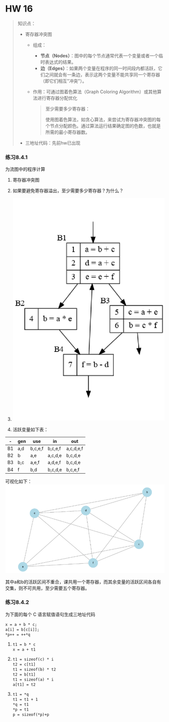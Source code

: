 # HW 16

> 知识点：
>
> - 寄存器冲突图
>
>   - 组成：
>
>     - **节点（Nodes）**：图中的每个节点通常代表一个变量或者一个临时表达式的结果。
>     - **边（Edges）**：如果两个变量在程序的同一时间段内都活跃，它们之间就会有一条边，表示这两个变量不能共享同一个寄存器（即它们相互"冲突"）。
>
>   - 作用：可通过图着色算法（Graph Coloring Algorithm）或其他算法进行寄存器分配优化
>
>     > 至少需要多少寄存器：
>     >
>     > 使用图着色算法，如贪心算法，来尝试为寄存器冲突图的每个节点分配颜色。通过算法运行结果确定图的色数，也就是所需的最小寄存器数。
>
> - 三地址代码：先前hw已出现

### 练习8.4.1

为流图中的程序计算

1. 寄存器冲突图

2. 如果要避免寄存器溢出，至少需要多少寄存器？为什么？

3. ![image-20240104111857432](HW16.assets/image-20240104111857432.png)

   

1. 活跃变量如下表：

| -    | gen  | use     | in      | out       |
| ---- | ---- | ------- | ------- | --------- |
| B1   | a,d  | b,c,e,f | b,c,e,f | a,c,d,e,f |
| B2   | b    | a,e     | a,c,d,e | b,c,d,e   |
| B3   | b,c  | a,e,f   | a,d,e,f | b,c,d,e   |
| B4   | f    | b,d     | b,c,d,e | b,c,e,f   |

可视化如下：
![image-20240104114457271](HW16.assets/image-20240104114457271.png)

其中a和b的活跃区间不重合，课共用一个寄存器，而其余变量的活跃区间各自有交集，则不可共用，至少需要五个寄存器。

### 练习8.4.2

为下面的每个 C 语言赋值语句生成三地址代码

```
x = a + b * c;
a[i] = b[c[i]];
*p++ = ++*q
```

1. ```
   t1 = b * c
   x = a + t1
   ```

2. ```
   t1 = sizeof(c) * i
   t2 = c[t1]
   t1 = sizeof(b) * t2
   t2 = b[t1]
   t1 = sizeof(a) * i
   a[t1] = t2
   ```

3. ```
   t1 = *q
   t1 = t1 + 1
   *q = t1
   *p = t1
   p = sizeof(*p)+p
   ```

   



